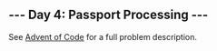 \--- Day 4: Passport Processing ---
-----------------------------

See [Advent of Code](https://adventofcode.com/2020/day/4) for a full problem description.
